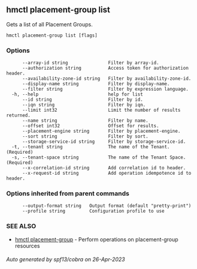 ## hmctl placement-group list

Gets a list of all Placement Groups.

```
hmctl placement-group list [flags]
```

### Options

```
      --array-id string               Filter by array-id.
      --authorization string          Access token for authorization header.
      --availability-zone-id string   Filter by availability-zone-id.
      --display-name string           Filter by display-name.
      --filter string                 Filter by expression language.
  -h, --help                          help for list
      --id string                     Filter by id.
      --iqn string                    Filter by iqn.
      --limit int32                   Limit the number of results returned.
      --name string                   Filter by name.
      --offset int32                  Offset for results.
      --placement-engine string       Filter by placement-engine.
      --sort string                   Filter by sort.
      --storage-service-id string     Filter by storage-service-id.
  -t, --tenant string                 The name of the Tenant. (Required)
  -s, --tenant-space string           The name of the Tenant Space. (Required)
      --x-correlation-id string       Add correlation id to header.
      --x-request-id string           Add operation idempotence id to header.
```

### Options inherited from parent commands

```
      --output-format string   Output format (default "pretty-print")
      --profile string         Configuration profile to use
```

### SEE ALSO

* [hmctl placement-group](hmctl_placement-group.md)	 - Perform operations on placement-group resources

###### Auto generated by spf13/cobra on 26-Apr-2023

